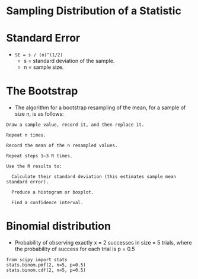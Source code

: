# Sampling Distribution of a Statistic
# Standard Error
- `SE = s / (n)^(1/2)`
  - s = standard deviation of the sample.
  - n = sample size.

# The Bootstrap
-  The algorithm for a bootstrap resampling of the mean, for a sample of size n, is as follows:

```
Draw a sample value, record it, and then replace it.

Repeat n times.

Record the mean of the n resampled values.

Repeat steps 1–3 R times.

Use the R results to:

  Calculate their standard deviation (this estimates sample mean standard error).

  Produce a histogram or boxplot.

  Find a confidence interval.

```

# Binomial distribution

- Probability of observing exactly x = 2 successes in size = 5 trials, where the probability of success for each trial is p = 0.5

```
from scipy import stats
stats.binom.pmf(2, n=5, p=0.5)
stats.binom.cdf(2, n=5, p=0.5)

```
